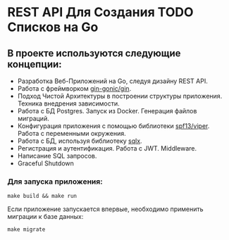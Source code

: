 # REST API Для Создания TODO Списков на Go

## В проекте используются следующие концепции:

-   Разработка Веб-Приложений на Go, следуя дизайну REST API.
-   Работа с фреймворком <a href="https://github.com/gin-gonic/gin">gin-gonic/gin</a>.
-   Подход Чистой Архитектуры в построении структуры приложения. Техника внедрения зависимости.
-   Работа с БД Postgres. Запуск из Docker. Генерация файлов миграций.
-   Конфигурация приложения с помощью библиотеки <a href="https://github.com/spf13/viper">spf13/viper</a>. Работа с переменными окружения.
-   Работа с БД, используя библиотеку <a href="https://github.com/jmoiron/sqlx">sqlx</a>.
-   Регистрация и аутентификация. Работа с JWT. Middleware.
-   Написание SQL запросов.
-   Graceful Shutdown

### Для запуска приложения:

```
make build && make run
```

Если приложение запускается впервые, необходимо применить миграции к базе данных:

```
make migrate
```
